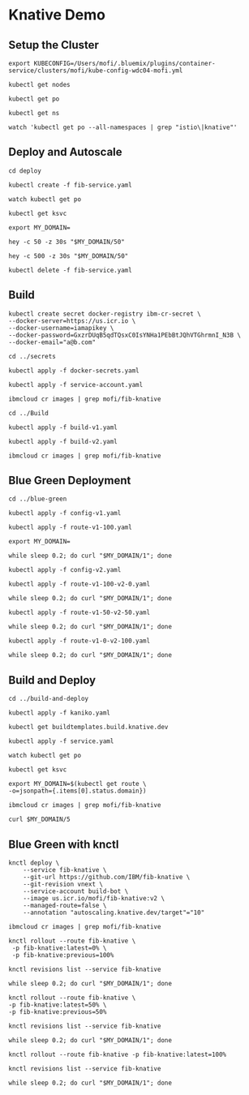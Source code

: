 # Knative Demo

## Setup the Cluster

```text
export KUBECONFIG=/Users/mofi/.bluemix/plugins/container-service/clusters/mofi/kube-config-wdc04-mofi.yml
```

```text
kubectl get nodes
```

```text
kubectl get po
```

```text
kubectl get ns
```

```text
watch 'kubectl get po --all-namespaces | grep "istio\|knative"'
```

## Deploy and Autoscale

```text
cd deploy
```

```text
kubectl create -f fib-service.yaml
```

```text
watch kubectl get po
```

```text
kubectl get ksvc
```

```text
export MY_DOMAIN=
```

```text
hey -c 50 -z 30s "$MY_DOMAIN/50"
```

```text
hey -c 500 -z 30s "$MY_DOMAIN/50"
```

```text
kubectl delete -f fib-service.yaml
```

## Build

```text
kubectl create secret docker-registry ibm-cr-secret \
--docker-server=https://us.icr.io \
--docker-username=iamapikey \
--docker-password=GxzrDUqB5qdTQsxC0IsYNHa1PEbBtJQhVTGhrmnI_N3B \
--docker-email="a@b.com"
```

```text
cd ../secrets
```

```text
kubectl apply -f docker-secrets.yaml
```

```text
kubectl apply -f service-account.yaml
```

```text
ibmcloud cr images | grep mofi/fib-knative
```

```text
cd ../Build
```

```text
kubectl apply -f build-v1.yaml
```

```text
kubectl apply -f build-v2.yaml
```

```text
ibmcloud cr images | grep mofi/fib-knative
```

## Blue Green Deployment

```text
cd ../blue-green
```

```text
kubectl apply -f config-v1.yaml
```

```text
kubectl apply -f route-v1-100.yaml
```

```text
export MY_DOMAIN=
```

```text
while sleep 0.2; do curl "$MY_DOMAIN/1"; done
```

```text
kubectl apply -f config-v2.yaml
```

```text
kubectl apply -f route-v1-100-v2-0.yaml
```

```text
while sleep 0.2; do curl "$MY_DOMAIN/1"; done
```

```text
kubectl apply -f route-v1-50-v2-50.yaml
```

```text
while sleep 0.2; do curl "$MY_DOMAIN/1"; done
```

```text
kubectl apply -f route-v1-0-v2-100.yaml
```

```text
while sleep 0.2; do curl "$MY_DOMAIN/1"; done
```

##  Build and Deploy

```text
cd ../build-and-deploy
```

```text
kubectl apply -f kaniko.yaml
```

```text
kubectl get buildtemplates.build.knative.dev
```

```text
kubectl apply -f service.yaml
```

```text
watch kubectl get po
```

```text
kubectl get ksvc
```

```text
export MY_DOMAIN=$(kubectl get route \ 
-o=jsonpath={.items[0].status.domain})
```

```text
ibmcloud cr images | grep mofi/fib-knative
```

```text
curl $MY_DOMAIN/5
```

## Blue Green with knctl

```text
knctl deploy \
    --service fib-knative \
    --git-url https://github.com/IBM/fib-knative \
    --git-revision vnext \
    --service-account build-bot \
    --image us.icr.io/mofi/fib-knative:v2 \
    --managed-route=false \
    --annotation "autoscaling.knative.dev/target"="10"
```

```text
ibmcloud cr images | grep mofi/fib-knative
```

```text
knctl rollout --route fib-knative \
 -p fib-knative:latest=0% \
 -p fib-knative:previous=100%
```

```text
knctl revisions list --service fib-knative
```

```text
while sleep 0.2; do curl "$MY_DOMAIN/1"; done
```

```text
knctl rollout --route fib-knative \
-p fib-knative:latest=50% \
-p fib-knative:previous=50%
```

```text
knctl revisions list --service fib-knative
```

```text
while sleep 0.2; do curl "$MY_DOMAIN/1"; done
```

```text
knctl rollout --route fib-knative -p fib-knative:latest=100%
```

```text
knctl revisions list --service fib-knative
```

```text
while sleep 0.2; do curl "$MY_DOMAIN/1"; done
```

